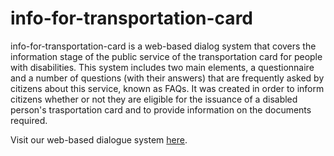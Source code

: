 # info-for-transportation-card
info-for-transportation-card is a web-based dialog system that covers the information stage of the public service of the transportation card for people with disabilities. This system includes two main elements, a questionnaire and a number of questions (with their answers) that are frequently asked by citizens about this service, known as FAQs. It was created in order to inform citizens whether or not they are eligible for the issuance of a disabled person's trasportation card and to provide information on the documents required. 

Visit our web-based dialogue system [here](https://uknownunknown.github.io/info-for-transportation-card/).
